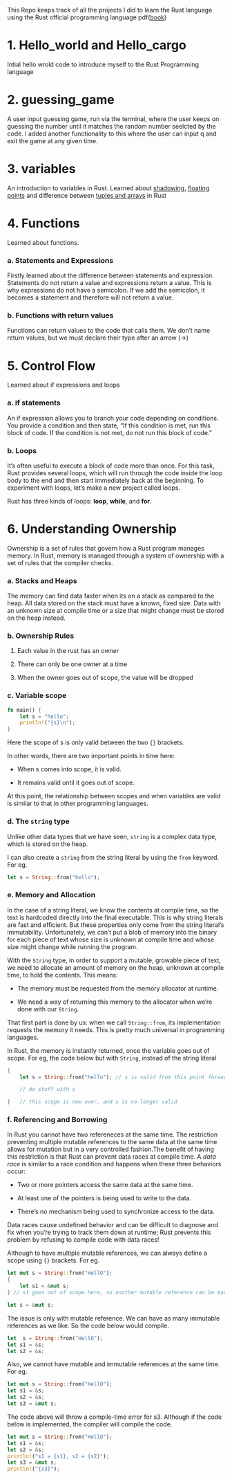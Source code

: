 This Repo keeps track of all the projects I did to learn the Rust language using the Rust official programming language pdf([book](https://doc.rust-lang.org/book/title-page.html))

# 1. Hello_world and Hello_cargo

Intial hello wrold code to introduce myself to the Rust Programming language

# 2. guessing_game

A user input guessing game, run via the terminal, where the user keeps on guessing the number until it matches the random number seelcted by the code. I added another functionality to this where the user can input q and exit the game at any given time.

# 3. variables

An introduction to variables in Rust. Learned about <ins>shadowing</ins>, <ins>floating points</ins> and difference between <ins>tuples and arrays</ins> in Rust

# 4. Functions

Learned about functions. 

### a. Statements and Expressions
Firstly learned about the difference between statements and expression. Statements do not return a value and expressions return a value. This is why expressions do not have a semicolon. If we add the semicolon, it becomes a statement and therefore will not return a value.

### b. Functions with return values
Functions can return values to the code that calls them. We don’t name return values, but we must declare their type after an arrow (->)

# 5. Control Flow
 Learned about if expressions and loops

### a. if statements
An if expression allows you to branch your code depending on conditions. You provide a condition and then state, “If this condition is met, run this block of code. If the condition is not met, do not run this block of code.”

### b. Loops
It’s often useful to execute a block of code more than once. For this task, Rust provides several loops, which will run through the code inside the loop body to the end and then start immediately back at the beginning. To experiment with loops, let’s make a new project called loops.

Rust has three kinds of loops: **loop**, **while**, and **for**. 

# 6. Understanding Ownership
Ownership is a set of rules that govern how a Rust program manages memory. In Rust, memory is managed through a system of ownership with a set of rules that the compiler checks.

### a. Stacks and Heaps
The memory can find data faster when its on a stack as compared to the heap. All data stored on the stack must have a known, fixed size. Data with an unknown size at compile time or a size that might change must be stored on the heap instead.

### b. Ownership Rules
1. Each value in the rust has an _owner_

2. There can only be one owner at a time

3. When the owner goes out of scope, the value will be dropped

### c. Variable scope
```rust
fn main() {
    let s = "hello";
    println!("{s}\n");
}
```
Here the scope of s is only valid between the two ```{}``` brackets. 

In other words, there are two important points in time here:

- When s comes into scope, it is valid.

- It remains valid until it goes out of scope.

At this point, the relationship between scopes and when variables are valid is similar to that in other programming languages.

### d. The ```string``` type
Unlike other data types that we have seen, ```string``` is a complex data type, which is stored on the heap. 

I can also create a ```string``` from the string literal by using the ```from``` keyword. For eg.
```rust
let s = String::from("hello");
```

### e. Memory and Allocation
In the case of a string literal, we know the contents at compile time, so the text is hardcoded directly into the final executable. This is why string literals are fast and efficient. But these properties only come from the string literal’s immutability. Unfortunately, we can’t put a blob of memory into the binary for each piece of text whose size is unknown at compile time and whose size might change while running the program.

With the ```String``` type, in order to support a mutable, growable piece of text, we need to allocate an amount of memory on the heap, unknown at compile time, to hold the contents. This means:

- The memory must be requested from the memory allocator at runtime.

- We need a way of returning this memory to the allocator when we’re done with our ```String```.

That first part is done by us: when we call ```String::from```, its implementation requests the memory it needs. This is pretty much universal in programming languages.

In Rust, the memory is instantly returned, once the variable goes out of scope. For eg, the code below but with ```String```, instead of the string literal

```rust
{
    let s = String::from("hello"); // s is valid from this point forward

    // do stuff with s

}   // this scope is now over, and s is no longer valid
```

### f. Referencing and Borrowing
In Rust you cannot have two refereneces at the same time. The restriction preventing multiple mutable references to the same data at the same time allows for mutation but in a very controlled fashion.The benefit of having this restriction is that Rust can prevent data races at compile time. A _data race_ is similar to a race condition and happens when these three behaviors occur:

- Two or more pointers access the same data at the same time.

- At least one of the pointers is being used to write to the data.

- There’s no mechanism being used to synchronize access to the data. 

Data races cause undefined behavior and can be difficult to diagnose and fix when you’re trying to track them down at runtime; Rust prevents this problem by refusing to compile code with data races!

Although to have multiple mutable references, we can always define a scope using ```{}``` brackets. For eg.

```rust
let mut s = String::from("HellO");
{
    let s1 = &mut s;
} // s1 goes out of scope here, so another mutable reference can be made to s

let s = &mut s;
```

The issue is only with mutable reference. We can have as many immutable references as we like. So the code below would compile.

```rust
let  s = String::from("HellO");
let s1 = &s;
let s2 = &s;
```
Also, we cannot have mutable and immutable references at the same time. For eg.

```rust
let mut s = String::from("HellO");
let s1 = &s;
let s2 = &s;
let s3 = &mut s;
```

The code above will throw a compile-time error for s3. Although if the code below is implemented, the compiler will compile the code.

```rust
let mut s = String::from("HellO");
let s1 = &s;
let s2 = &s;
println!("s1 = {s1}, s2 = {s2}");
let s3 = &mut s;
println!("{s3}");
```